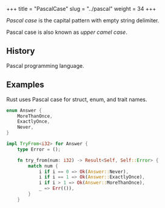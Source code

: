 +++
title = "PascalCase"
slug = "../pascal"
weight = 34
+++

_Pascal case_ is the capital pattern with empty string delimiter.

Pascal case is also known as _upper camel case_.

## History

Pascal programming language.

## Examples

Rust uses Pascal case for struct, enum, and trait names.

```rust {filename="Rust"}
enum Answer {
    MoreThanOnce,
    ExactlyOnce,
    Never,
}

impl TryFrom<i32> for Answer {
    type Error = ();

    fn try_from(num: i32) -> Result<Self, Self::Error> {
        match num {
            i if i == 0 => Ok(Answer::Never),
            i if i == 1 => Ok(Answer::ExactlyOnce),
            i if i > 1 => Ok(Answer::MoreThanOnce),
            _ => Err(()),
        }
    }
```
